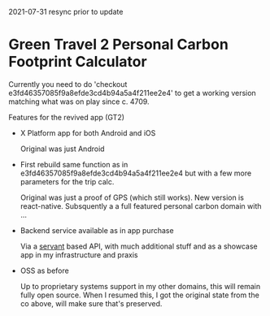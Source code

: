 
 2021-07-31 resync prior to update

Green Travel 2 Personal Carbon Footprint Calculator
==================================================

  Currently you need to do 'checkout e3fd46357085f9a8efde3cd4b94a5a4f211ee2e4' to get a working version
  matching what was on play since c. 4709.

  Features for the revived app (GT2)

* X Platform app for both Android and iOS

   Original was just Android 
   
* First rebuild same function as in e3fd46357085f9a8efde3cd4b94a5a4f211ee2e4 but with a few more parameters for the trip calc.

   Original was just a proof of GPS (which still works). New version is react-native. Subsquently a a full featured
   personal carbon domain with ...

* Backend service available as in app purchase

   Via a [servant](https://haskell-servant.github.io/) based API, with much additional stuff
   and as a showcase app in my infrastructure and praxis
   
* OSS as before

   Up to proprietary systems support in my other domains, this will remain fully open source.
   When I resumed this, I got the original state from the co above, will make sure that's
   preserved.
   

   
